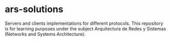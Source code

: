 # ars-solutions
Servers and clients implementations for different protocols. This repository is for learning purposes under the subject Arquitectura de Redes y Sistemas (Networks and Systems Architecture).
